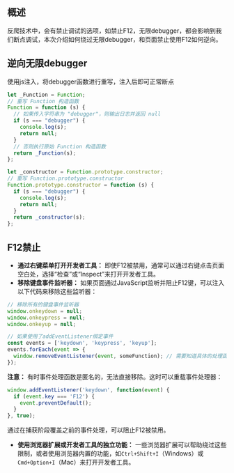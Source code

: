 ## 概述
反爬技术中，会有禁止调试的选项，如禁止F12，无限debugger，都会影响到我们断点调试，本次介绍如何绕过无限debugger，和页面禁止使用F12如何逆向。

## 逆向无限debugger
使用js注入，将debugger函数进行重写，注入后即可正常断点

```javascript
let _Function = Function;
// 重写 Function 构造函数
Function = function (s) {
  // 如果传入字符串为 "debugger"，则输出日志并返回 null
  if (s === "debugger") {
    console.log(s);
    return null;
  }
  // 否则执行原始 Function 构造函数
  return _Function(s);
};

let _constructor = Function.prototype.constructor;
// 重写 Function.prototype.constructor
Function.prototype.constructor = function (s) {
  if (s === "debugger") {
    console.log(s);
    return null;
  }
  return _constructor(s);
};

```

## F12禁止
+ **通过右键菜单打开开发者工具：** 即使F12被禁用，通常可以通过右键点击页面空白处，选择“检查”或“Inspect”来打开开发者工具。
+ **移除键盘事件监听器：** 如果页面通过JavaScript监听并阻止F12键，可以注入以下代码来移除这些监听器：

```javascript
// 移除所有的键盘事件监听器
window.onkeydown = null;
window.onkeypress = null;
window.onkeyup = null;

// 如果使用了addEventListener绑定事件
const events = ['keydown', 'keypress', 'keyup'];
events.forEach(event => {
  window.removeEventListener(event, someFunction); // 需要知道具体的处理函数
});
```

**注意：** 有时事件处理函数是匿名的，无法直接移除。这时可以重载事件处理器：

```javascript
window.addEventListener('keydown', function(event) {
  if (event.key === 'F12') {
    event.preventDefault();
  }
}, true);
```

通过在捕获阶段覆盖之前的事件处理，可以阻止F12被禁用。

+ **使用浏览器扩展或开发者工具的独立功能：** 一些浏览器扩展可以帮助绕过这些限制，或者使用浏览器内置的功能，如`Ctrl+Shift+I`（Windows）或`Cmd+Option+I`（Mac）来打开开发者工具。

